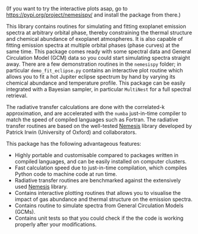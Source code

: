 (If you want to try the interactive plots asap, go to
https://pypi.org/project/nemesispy/ and install the
package from there.)

This library contains routines for simulating and fitting
exoplanet emission spectra at arbitrary orbital phase,
thereby constraining the thermal structure and chemical
abundance of exoplanet atmospheres. It is also capable
of fitting emission spectra at multiple orbital phases
(phase curves) at the same time. This package
comes ready with some spectral data and General Circulation
Model (GCM) data so you could start simulating spectra
straight away. There are a few demonstration routines in
the `nemesispy` folder; in particular `demo_fit_eclipse.py`
contains an interactive plot routine which allows you
to fit a hot Jupiter eclipse spectrum by hand by varying
its chemical abundance and temperature profile. This package
can be easily integrated with a Bayesian sampler, in particular
`MultiNest` for a full spectral retrieval.

The radiative transfer calculations are done with the
correlated-k approximation, and are accelerated with the
`numba` just-in-time compiler to match the speed of
compiled languages such as Fortran. The radiative transfer
routines are based on the well-tested [Nemesis](https://github.com/nemesiscode) library developed
by Patrick Irwin (University of Oxford) and collaborators.

This package has the following advantageous features:

* Highly portable and customisable compared
  to packages written in compiled languages, and
  can be easily installed on computer clusters.
* Fast calculation speed due to just-in-time
  compilation, which compiles Python code to machine
  code at run time.
* Radiative transfer routines are benchmarked against
  the extensively used [Nemesis](https://github.com/nemesiscode) library.
* Contains interactive plotting routines that allows you
  to visualise the impact of gas abundance and thermal
  structure on the emission spectra.
* Contains routine to simulate spectra from General
  Circulation Models (GCMs).
* Contains unit tests so that you could check if the
  the code is working properly after your modifications.